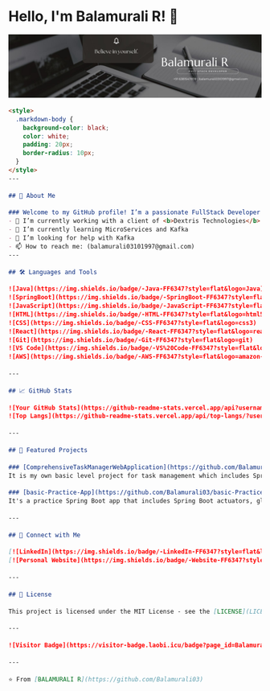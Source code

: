 

<!--
**Balamurali03/Balamurali03** is a ✨ _special_ ✨ repository because its `README.md` (this file) appears on your GitHub profile.
## Hi there 👋
Here are some ideas to get you started:

- 🔭 I’m currently working on ...
- 🌱 I’m currently learning ...
- 👯 I’m looking to collaborate on ...
- 🤔 I’m looking for help with ...
- 💬 Ask me about ...
- 📫 How to reach me: ...
- 😄 Pronouns: ...
- ⚡ Fun fact: ...
- 👯 I’m looking to collaborate on [Collaboration Interest]
- 💬 Ask me about [Topics you are knowledgeable about]
- ⚡ Fun fact: [A fun fact about you]

![Project 1 Image](https://your-image-link.com/project1.jpg)
![Project 2 Image](https://your-image-link.com/project2.jpg)

[![Twitter](https://img.shields.io/badge/-Twitter-FF0000?style=flat&logo=twitter&logoColor=white)](https://twitter.com/yourusername)
## 📖 Latest Blog Posts

- [Blog Post 1 Title](https://yourblog.com/post1)
- [Blog Post 2 Title](https://yourblog.com/post2)
- [Blog Post 3 Title](https://yourblog.com/post3)

-->
<!-- 
    Adding a background image
-->


# Hello, I'm Balamurali R! 👋

![My Banner](./Black%20Geometric%20Corporate%20Personal%20Profile%20LinkedIn%20Banner.jpg)
```markdown
<style>
  .markdown-body {
    background-color: black;
    color: white;
    padding: 20px;
    border-radius: 10px;
  }
</style>    
---

## 🚀 About Me

### Welcome to my GitHub profile! I’m a passionate FullStack Developer with a knack for Java and React, with ingenuity and innovation.
- 🔭 I’m currently working with a client of <b>Dextris Technologies</b>.
- 🌱 I’m currently learning MicroServices and Kafka
- 🤔 I’m looking for help with Kafka
- 📫 How to reach me: (balamurali03101997@gmail.com)
---

## 🛠️ Languages and Tools

![Java](https://img.shields.io/badge/-Java-FF6347?style=flat&logo=Java)
![SpringBoot](https://img.shields.io/badge/-SpringBoot-FF6347?style=flat&logo=springboot)
![JavaScript](https://img.shields.io/badge/-JavaScript-FF6347?style=flat&logo=javascript)
![HTML](https://img.shields.io/badge/-HTML-FF6347?style=flat&logo=html5)
![CSS](https://img.shields.io/badge/-CSS-FF6347?style=flat&logo=css3)
![React](https://img.shields.io/badge/-React-FF6347?style=flat&logo=react)
![Git](https://img.shields.io/badge/-Git-FF6347?style=flat&logo=git)
![VS Code](https://img.shields.io/badge/-VS%20Code-FF6347?style=flat&logo=visual-studio-code)
![AWS](https://img.shields.io/badge/-AWS-FF6347?style=flat&logo=amazon-aws)

---

## 📈 GitHub Stats

![Your GitHub Stats](https://github-readme-stats.vercel.app/api?username=Balamurali03&show_icons=true&theme=dark&icon_color=FF6347)
![Top Langs](https://github-readme-stats.vercel.app/api/top-langs/?username=Balamurali03&layout=compact&theme=dark&icon_color=FF6347)

---

## 🌟 Featured Projects

### [ComprehensiveTaskManagerWebApplication](https://github.com/Balamurali03/ComprehensiveTaskManagerWebApplication)
It is my own basic level project for task management which includes SpringBoot, React, and Spring Security.

### [basic-Practice-App](https://github.com/Balamurali03/basic-Practice-App)
It's a practice Spring Boot app that includes Spring Boot actuators, global exception handler class, loggers, and log files.

---

## 💼 Connect with Me

[![LinkedIn](https://img.shields.io/badge/-LinkedIn-FF6347?style=flat&logo=linkedin&logoColor=white)](https://www.linkedin.com/in/bala-murali-a56b55168/)
[![Personal Website](https://img.shields.io/badge/-Website-FF6347?style=flat&logo=About.me&logoColor=white)](https://balamurali-portfolio.netlify.app/)

---

## 📝 License

This project is licensed under the MIT License - see the [LICENSE](LICENSE) file for details.

---

![Visitor Badge](https://visitor-badge.laobi.icu/badge?page_id=Balamurali03.Balamurali03)

---

⭐️ From [BALAMURALI R](https://github.com/Balamurali03)

